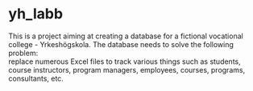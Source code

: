 # yh_labb
This is a project aiming at creating a database for a fictional vocational college - Yrkeshögskola. 
The database needs to solve the following problem:  
replace numerous Excel files to track various things such as students, course instructors, program managers, employees, courses, programs, consultants, etc. 
